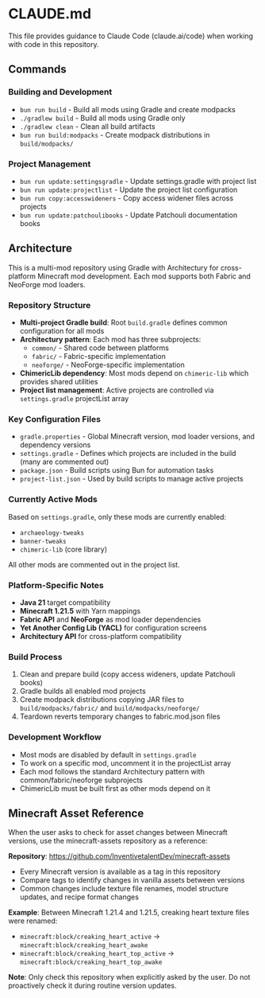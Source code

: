 # CLAUDE.md

This file provides guidance to Claude Code (claude.ai/code) when working with code in this repository.

## Commands

### Building and Development
- `bun run build` - Build all mods using Gradle and create modpacks
- `./gradlew build` - Build all mods using Gradle only
- `./gradlew clean` - Clean all build artifacts
- `bun run build:modpacks` - Create modpack distributions in `build/modpacks/`

### Project Management
- `bun run update:settingsgradle` - Update settings.gradle with project list
- `bun run update:projectlist` - Update the project list configuration
- `bun run copy:accesswideners` - Copy access widener files across projects
- `bun run update:patchoulibooks` - Update Patchouli documentation books

## Architecture

This is a multi-mod repository using Gradle with Architectury for cross-platform Minecraft mod development. Each mod supports both Fabric and NeoForge mod loaders.

### Repository Structure
- **Multi-project Gradle build**: Root `build.gradle` defines common configuration for all mods
- **Architectury pattern**: Each mod has three subprojects:
  - `common/` - Shared code between platforms
  - `fabric/` - Fabric-specific implementation
  - `neoforge/` - NeoForge-specific implementation
- **ChimericLib dependency**: Most mods depend on `chimeric-lib` which provides shared utilities
- **Project list management**: Active projects are controlled via `settings.gradle` projectList array

### Key Configuration Files
- `gradle.properties` - Global Minecraft version, mod loader versions, and dependency versions
- `settings.gradle` - Defines which projects are included in the build (many are commented out)
- `package.json` - Build scripts using Bun for automation tasks
- `project-list.json` - Used by build scripts to manage active projects

### Currently Active Mods
Based on `settings.gradle`, only these mods are currently enabled:
- `archaeology-tweaks`
- `banner-tweaks`
- `chimeric-lib` (core library)

All other mods are commented out in the project list.

### Platform-Specific Notes
- **Java 21** target compatibility
- **Minecraft 1.21.5** with Yarn mappings
- **Fabric API** and **NeoForge** as mod loader dependencies
- **Yet Another Config Lib (YACL)** for configuration screens
- **Architectury API** for cross-platform compatibility

### Build Process
1. Clean and prepare build (copy access wideners, update Patchouli books)
2. Gradle builds all enabled mod projects
3. Create modpack distributions copying JAR files to `build/modpacks/fabric/` and `build/modpacks/neoforge/`
4. Teardown reverts temporary changes to fabric.mod.json files

### Development Workflow
- Most mods are disabled by default in `settings.gradle`
- To work on a specific mod, uncomment it in the projectList array
- Each mod follows the standard Architectury pattern with common/fabric/neoforge subprojects
- ChimericLib must be built first as other mods depend on it

## Minecraft Asset Reference

When the user asks to check for asset changes between Minecraft versions, use the minecraft-assets repository as a reference:

**Repository**: https://github.com/InventivetalentDev/minecraft-assets

- Every Minecraft version is available as a tag in this repository
- Compare tags to identify changes in vanilla assets between versions
- Common changes include texture file renames, model structure updates, and recipe format changes

**Example**: Between Minecraft 1.21.4 and 1.21.5, creaking heart texture files were renamed:
- `minecraft:block/creaking_heart_active` → `minecraft:block/creaking_heart_awake`
- `minecraft:block/creaking_heart_top_active` → `minecraft:block/creaking_heart_top_awake`

**Note**: Only check this repository when explicitly asked by the user. Do not proactively check it during routine version updates.